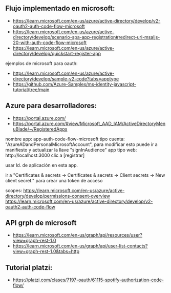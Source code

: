 
## Flujo implementado en microsoft: 
- https://learn.microsoft.com/en-us/azure/active-directory/develop/v2-oauth2-auth-code-flow-microsoft
- https://learn.microsoft.com/en-us/azure/active-directory/develop/scenario-spa-app-registration#redirect-uri-msaljs-20-with-auth-code-flow-microsoft
- https://learn.microsoft.com/en-us/azure/active-directory/develop/quickstart-register-app

ejemplos de microsoft para oauth: 
- https://learn.microsoft.com/en-us/azure/active-directory/develop/sample-v2-code?tabs=apptype
- https://github.com/Azure-Samples/ms-identity-javascript-tutorial/tree/main

## Azure para desarrolladores:
- https://portal.azure.com/
- https://portal.azure.com/#view/Microsoft_AAD_IAM/ActiveDirectoryMenuBlade/~/RegisteredApps

nombre app: app-auth-code-flow-microsoft
tipo cuenta: "AzureADandPersonalMicrosoftAccount", para modificar esto puede ir a manifiesto y actualizar la llave "signInAudience"
app tipo web: http://localhost:3000
clic a [registrar]

usar Id. de aplicación en esta app.

ir a "Certificates & secrets ->  Certificates & secrets -> Client secrets -> New client secret." para crear una token de acceso

scopes: https://learn.microsoft.com/en-us/azure/active-directory/develop/permissions-consent-overview
https://learn.microsoft.com/en-us/azure/active-directory/develop/v2-oauth2-auth-code-flow

## API grph de microsoft
- https://learn.microsoft.com/en-us/graph/api/resources/user?view=graph-rest-1.0
- https://learn.microsoft.com/en-us/graph/api/user-list-contacts?view=graph-rest-1.0&tabs=http

## Tutorial platzi: 
- https://platzi.com/clases/7197-oauth/61115-spotify-authorization-code-flow/